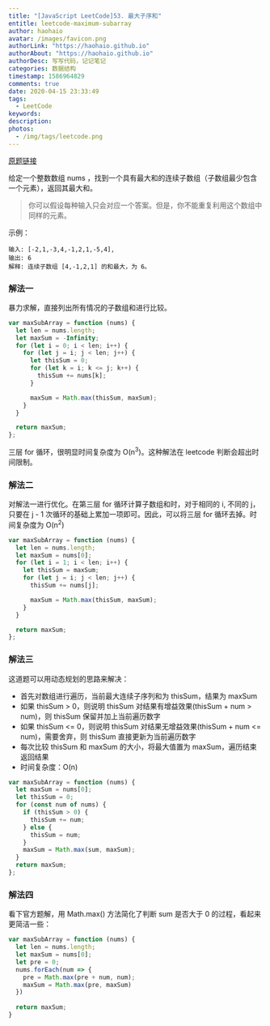 ```yaml
---
title: "[JavaScript LeetCode]53. 最大子序和"
entitle: leetcode-maximum-subarray
author: haohaio
avatar: /images/favicon.png
authorLink: "https://haohaio.github.io"
authorAbout: "https://haohaio.github.io"
authorDesc: 写写代码，记记笔记
categories: 数据结构
timestamp: 1586964829
comments: true
date: 2020-04-15 23:33:49
tags:
  - LeetCode
keywords:
description:
photos:
  - /img/tags/leetcode.png
---
```


[原题链接](https://leetcode-cn.com/problems/maximum-subarray/)

给定一个整数数组 nums ，找到一个具有最大和的连续子数组（子数组最少包含一个元素），返回其最大和。

> 你可以假设每种输入只会对应一个答案。但是，你不能重复利用这个数组中同样的元素。

示例：

```code
输入: [-2,1,-3,4,-1,2,1,-5,4],
输出: 6
解释: 连续子数组 [4,-1,2,1] 的和最大，为 6。
```

### 解法一

暴力求解，直接列出所有情况的子数组和进行比较。

```js
var maxSubArray = function (nums) {
  let len = nums.length;
  let maxSum = -Infinity;
  for (let i = 0; i < len; i++) {
    for (let j = i; j < len; j++) {
      let thisSum = 0;
      for (let k = i; k <= j; k++) {
        thisSum += nums[k];
      }

      maxSum = Math.max(thisSum, maxSum);
    }
  }

  return maxSum;
};
```

三层 for 循环，很明显时间复杂度为 O(n<sup>3</sup>)。这种解法在 leetcode 判断会超出时间限制。

### 解法二

对解法一进行优化。在第三层 for 循环计算子数组和时，对于相同的 i, 不同的 j，只要在 j - 1 次循环的基础上累加一项即可。因此，可以将三层 for 循环去掉。时间复杂度为 O(n<sup>2</sup>)

```js
var maxSubArray = function (nums) {
  let len = nums.length;
  let maxSum = nums[0];
  for (let i = 1; i < len; i++) {
    let thisSum = maxSum;
    for (let j = i; j < len; j++) {
      thisSum += nums[j];

      maxSum = Math.max(thisSum, maxSum);
    }
  }

  return maxSum;
};
```

### 解法三

这道题可以用动态规划的思路来解决：

- 首先对数组进行遍历，当前最大连续子序列和为 thisSum，结果为 maxSum
- 如果 thisSum > 0，则说明 thisSum 对结果有增益效果(thisSum + num > num)，则 thisSum 保留并加上当前遍历数字
- 如果 thisSum <= 0，则说明 thisSum 对结果无增益效果(thisSum + num <= num)，需要舍弃，则 thisSum 直接更新为当前遍历数字
- 每次比较 thisSum 和 maxSum 的大小，将最大值置为 maxSum，遍历结束返回结果
- 时间复杂度：O(n)

```js
var maxSubArray = function (nums) {
  let maxSum = nums[0];
  let thisSum = 0;
  for (const num of nums) {
    if (thisSum > 0) {
      thisSum += num;
    } else {
      thisSum = num;
    }
    maxSum = Math.max(sum, maxSum);
  }
  return maxSum;
};
```

### 解法四

看下官方题解，用 Math.max() 方法简化了判断 sum 是否大于 0 的过程，看起来更简洁一些：

```js
var maxSubArray = function (nums) {
  let len = nums.length;
  let maxSum = nums[0];
  let pre = 0;
  nums.forEach(num => {
    pre = Math.max(pre + num, num);
    maxSum = Math.max(pre, maxSum)
  })
  
  return maxSum;
}
```
